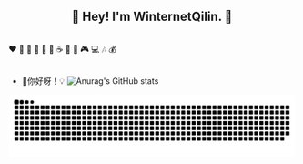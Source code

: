 <h2 align="center">👋 Hey! I'm WinternetQilin. 🐘</h2>
<br />
❤️ 🍦 🍓 🍉 🍋 🥛 ☕ 🍗 🍟 🎮 💻 🎶 💰
<br />
<br />

- 🔭你好呀！💡
![Anurag's GitHub stats](https://github-readme-stats.vercel.app/api?username=WinternetQilin&show_icons=true&theme=radical)
<picture>
  <source media="(prefers-color-scheme: dark)" srcset="https://github.com/WinternetQilin/WinternetQilin/blob/output/github-contribution-grid-snake-dark.svg" />
  <source media="(prefers-color-scheme: light)" srcset="https://github.com/WinternetQilin/WinternetQilin/blob/output/github-contribution-grid-snake.svg" />
  <img alt="github-snake" src="https://github.com/WinternetQilin/WinternetQilin/blob/output/github-contribution-grid-snake.svg" />
</picture>
